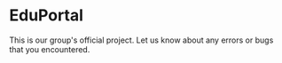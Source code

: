 # EduPortal

This is our group's official project. Let us know about any errors or bugs that you encountered.